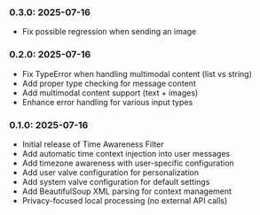 ### 0.3.0: 2025-07-16

* Fix possible regression when sending an image

### 0.2.0: 2025-07-16

- Fix TypeError when handling multimodal content (list vs string)
- Add proper type checking for message content
- Add multimodal content support (text + images)
- Enhance error handling for various input types

### 0.1.0: 2025-07-16

- Initial release of Time Awareness Filter
- Add automatic time context injection into user messages
- Add timezone awareness with user-specific configuration
- Add user valve configuration for personalization
- Add system valve configuration for default settings
- Add BeautifulSoup XML parsing for context management
- Privacy-focused local processing (no external API calls)
